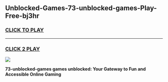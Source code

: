 
## Unblocked-Games-73-unblocked-games-Play-Free-bj3hr
<h3>
<a href="https://premium76.site?title=73-unblocked-games&ref=17A">CLICK TO PLAY</a></h3>
<hr>

<h3>
<a href="https://premium76.site?title=73-unblocked-games&ref=17A">CLICK 2 PLAY</a>
  
</h3>

<a href="https://premium76.site?title=73-unblocked-games&ref=17A"><img src="https://clearcache.store/games.png"></a>


**73-unblocked-games games unblocked: Your Gateway to Fun and Accessible Online Gaming**
